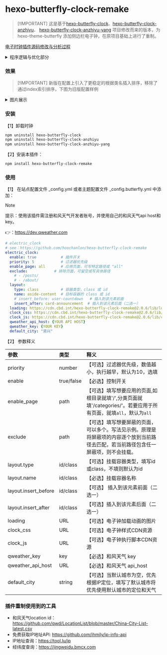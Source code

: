 # hexo-butterfly-clock-remake

>  [!IMPORTANT]
> 这是基于[hexo-butterfly-clock](https://github.com/akilarlxh/hexo-butterfly-clock)、[hexo-butterfly-clock-anzhiyu](https://github.com/anzhiyu-c/hexo-butterfly-clock-anzhiyu)、
> [hexo-butterfly-clock-anzhiyu-yang](https://github.com/yjh2643408123/hexo-butterfly-clock-anzhiyu-yang) 项目修改而来的版本，为 hexo-theme-butterfly 添加侧边栏电子钟，在原项目基础上进行了重制。


[电子时钟插件源码修改与分析过程](https://hoochanlon.github.io/posts/59603.html)

<details>
<summary>程序逻辑与优化部分</summary>
程序逻辑：

1. 以和风天气API为执行基础。
1. 通过IP定位API拿到城市位置，通过城市位置拿到和风天气location id
1. 再通过location id获取到天气

优化部分：

* 移除了通过index索引排序，引入了根据类名排序
* 删除了原作者无效的获取ip地址的代码
* 移除了所有高德地图相关代码
* 添加了UniDreamLED.ttf字体
* 修正跨国家访问还显示中国时区时间
* 修正英文文字超出边框的问题
</details>

### 效果

>  [!IMPORTANT]
> 新版在配置上引入了更稳定的根据类名插入排序，移除了通过index索引排序，下图为旧版配置样例

<details>
<summary>图片展示</summary>
  
![20251021234339464](https://tu.zbhz.org/i/2025/10/24/3b359i.png)

![20251022020145924](https://tu.zbhz.org/i/2025/10/24/3b3fke.png)

</details>


### 安装

【1】卸载时钟

```bash
npm uninstall hexo-butterfly-clock
npm uninstall hexo-butterfly-clock-anzhiyu 
npm uninstall hexo-butterfly-clock-anzhiyu-yang
```

【2】安装本插件：

```bash
npm install hexo-butterfly-clock-remake
```

### 使用

【1】 在站点配置文件 _config.yml 或者主题配置文件 _config.butterfly.yml 中添加：

> [!NOTE]
> 提示：使用该插件需注册和风天气开发者账号，并使用自己的和风天气api host和key。
> 
> 👉：https://dev.qweather.com

```yml
# electric_clock
# see：https://github.com/hoochanlon/hexo-butterfly-clock-remake
electric_clock:
  enable: true           # 插件开关
  priority: 5            # 过滤器优先级
  enable_page: all       # 应用页面，可写特定路径或 "all"
  exclude:            # 排除页面，可留空或写具体路径
    # - /posts/
    # - /about/
  layout:
    type: class          # 容器类型，class 或 id
    name: aside-content  # 目标容器的 class 或 id
    # insert_before: user-countdown   # 插入到该元素前面 
    insert_after: card-announcement  # 插入到该元素后面（二选一）
  loading: https://cdn.cbd.int/hexo-butterfly-clock-remake@2.0.6/lib/loading.gif
  clock_css: https://cdn.cbd.int/hexo-butterfly-clock-remake@2.0.6/lib/clock-min.css
  clock_js: https://cdn.cbd.int/hexo-butterfly-clock-remake@2.0.6/lib/clock-min.js
  qweather_api_host: {YOUR API HOST}
  qweather_key: {YOUR KEY}
  default_city: "资兴"
```


【2】 参数释义

  |参数|类型|释义|
  |:--|:--|:--|
  |priority|number|【可选】过滤器优先级，数值越小，执行越早，默认为10，选填|
  |enable|true/false|【必选】控制开关|
  |enable_page|path|【可选】填写想要应用的页面,如根目录就填'/',分类页面就填'/categories/'。若要应用于所有页面，就填`all`，默认为`all`|
  |exclude|path|【可选】填写想要屏蔽的页面，可以多个。写法见示例。原理是将屏蔽项的内容逐个放到当前路径去匹配，若当前路径包含任一屏蔽项，则不会挂载。|
  |layout.type|id/class|【可选】挂载容器类型，填写id或class，不填则默认为id|
  |layout.name|id/class|【必选】挂载容器名称|
  |layout.insert_before|id/class|【可选】 插入到该元素前面（二选一）|
  |layout.insert_after|id/class|【可选】插入到该元素后面（二选一）|
  |loading|URL|【可选】电子钟加载动画的图片|
  |clock_css|URL|【可选】电子钟样式CDN资源|
  |clock_js|URL|【可选】电子钟执行脚本CDN资源|
  |qweather_key|key|【必选】和风天气 key|
  |qweather_api_host|URL|【必选】和风天气 api_host|
  |default_city|string|【可选】当默认城市为空，优先根据IP定位，填写了默认城市将优先使用默认城市的定位和天气|


### 插件重制使用到的工具

* 和风天气location id：https://github.com/qwd/LocationList/blob/master/China-City-List-latest.csv
* 免费获取IP地址API: https://github.com/ihmily/ip-info-api
* IP地址查询：https://tool.lu/ip
* 经纬度查询：https://jingweidu.bmcx.com

